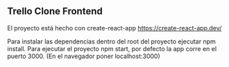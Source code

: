 ## Trello Clone Frontend

El proyecto está hecho con create-react-app https://create-react-app.dev/

Para instalar las dependencias dentro del root del proyecto ejecutar npm install.
Para ejecutar el proyecto npm start, por defecto la app corre en el puerto 3000. (En el navegador poner localhost:3000)
